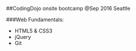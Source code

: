 ##CodingDojo onsite bootcamp @Sep 2016 Seattle

###Web Fundamentals:
* HTML5 & CSS3
* jQuery 
* Git


